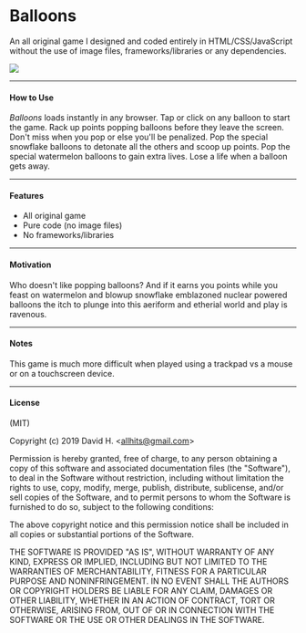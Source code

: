 # Balloons
An all original game I designed and coded entirely in HTML/CSS/JavaScript without the use of image files, frameworks/libraries or any dependencies.

<img src="https://user-images.githubusercontent.com/45696445/51090762-ff529180-174e-11e9-81f6-a9ac0f91e973.jpg">

_________________________

#### How to Use
_Balloons_ loads instantly in any browser. Tap or click on any balloon to start the game. Rack up points popping balloons before they leave the screen. Don't miss when you pop or else you'll be penalized. Pop the special snowflake balloons to detonate all the others and scoop up points. Pop the special watermelon balloons to gain extra lives. Lose a life when a balloon gets away.
_________________________

#### Features
- All original game
- Pure code (no image files)
- No frameworks/libraries
_________________________

#### Motivation
Who doesn't like popping balloons? And if it earns you points while you feast on watermelon and blowup snowflake emblazoned nuclear powered balloons the itch to plunge into this aeriform and etherial world and play is ravenous.
_________________________

#### Notes
This game is much more difficult when played using a trackpad vs a mouse or on a touchscreen device.
_________________________

#### License
(MIT)

Copyright (c) 2019 David H. &lt;allhits@gmail.com&gt;

Permission is hereby granted, free of charge, to any person obtaining a copy of this software and associated documentation files (the "Software"), to deal in the Software without restriction, including without limitation the rights to use, copy, modify, merge, publish, distribute, sublicense, and/or sell copies of the Software, and to permit persons to whom the Software is furnished to do so, subject to the following conditions:

The above copyright notice and this permission notice shall be included in all copies or substantial portions of the Software.

THE SOFTWARE IS PROVIDED "AS IS", WITHOUT WARRANTY OF ANY KIND, EXPRESS OR IMPLIED, INCLUDING BUT NOT LIMITED TO THE WARRANTIES OF MERCHANTABILITY, FITNESS FOR A PARTICULAR PURPOSE AND NONINFRINGEMENT. IN NO EVENT SHALL THE AUTHORS OR COPYRIGHT HOLDERS BE LIABLE FOR ANY CLAIM, DAMAGES OR OTHER LIABILITY, WHETHER IN AN ACTION OF CONTRACT, TORT OR OTHERWISE, ARISING FROM, OUT OF OR IN CONNECTION WITH THE SOFTWARE OR THE USE OR OTHER DEALINGS IN THE SOFTWARE.
